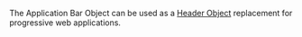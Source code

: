 The Application Bar Object can be used as a [Header Object](header) replacement for progressive web applications.